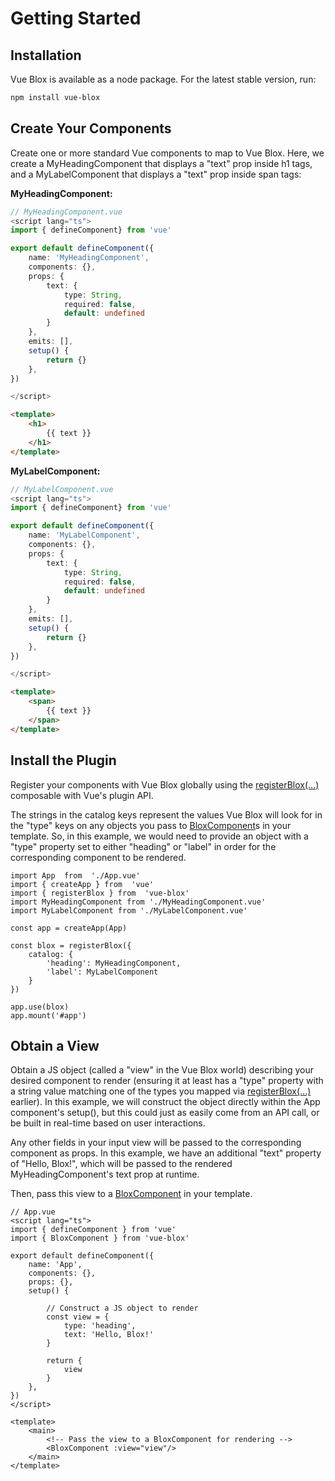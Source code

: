 # Getting Started

## Installation
Vue Blox is available as a node package. For the latest stable version, run:

```bash
npm install vue-blox
```

## Create Your Components

Create one or more standard Vue components to map to Vue Blox. Here, we create a MyHeadingComponent that displays a "text" prop inside h1 tags, and a MyLabelComponent that displays a "text" prop inside span tags:

**MyHeadingComponent:**

```ts
// MyHeadingComponent.vue
<script lang="ts">
import { defineComponent} from 'vue'

export default defineComponent({
	name: 'MyHeadingComponent',
	components: {},
	props: {
		text: {
			type: String,
			required: false,
			default: undefined
		}
	},
	emits: [],
	setup() {
		return {}
	},
})

</script>
```
```html	
<template>
	<h1>
		{{ text }}
	</h1>
</template>
```

**MyLabelComponent:**

```ts
// MyLabelComponent.vue
<script lang="ts">
import { defineComponent} from 'vue'

export default defineComponent({
	name: 'MyLabelComponent',
	components: {},
	props: {
		text: {
			type: String,
			required: false,
			default: undefined
		}
	},
	emits: [],
	setup() {
		return {}
	},
})

</script>
```
```html
<template>
	<span>
		{{ text }}
	</span>
</template>
```

## Install the Plugin

Register your components with Vue Blox globally using the [registerBlox(...)](/docs/api/composables/register-blox) composable with Vue's plugin API.

The strings in the catalog keys represent the values Vue Blox will look for in the "type" keys on any objects you pass to [BloxComponent](/docs/api/components/blox-component)s in your template. So, in this example, we would need to provide an object with a "type" property set to either "heading" or "label" in order for the corresponding component to be rendered.

```ts{2,3-5,8-14,16}
import App  from  './App.vue'
import { createApp } from  'vue'
import { registerBlox } from  'vue-blox'
import MyHeadingComponent from './MyHeadingComponent.vue'
import MyLabelComponent from './MyLabelComponent.vue'

const app = createApp(App)

const blox = registerBlox({
	catalog: {
		'heading': MyHeadingComponent,
		'label': MyLabelComponent
	}
})

app.use(blox)
app.mount('#app')
```

## Obtain a View

Obtain a JS object (called a "view" in the Vue Blox world) describing your desired component to render (ensuring it at least has a "type" property with a string value matching one of the types you mapped via [registerBlox(...)](/docs/api/composables/register-blox) earlier). In this example, we will construct the object directly within the App component's setup(), but this could just as easily come from an API call, or be built in real-time based on user interactions.

Any other fields in your input view will be passed to the corresponding component as props. In this example, we have an additional "text" property of "Hello, Blox!", which will be passed to the rendered MyHeadingComponent's text prop at runtime.

Then, pass this view to a [BloxComponent](/docs/api/components/blox-component) in your template.

```ts{4,13-16,19,22}
// App.vue
<script lang="ts">
import { defineComponent } from 'vue'
import { BloxComponent } from 'vue-blox'

export default defineComponent({
	name: 'App',
	components: {},
	props: {},
	setup() {
		
		// Construct a JS object to render
		const view = {
			type: 'heading',
			text: 'Hello, Blox!'
		}

		return {
			view
		}
	},
})
</script>
```
```html{4}
<template>
	<main>
		<!-- Pass the view to a BloxComponent for rendering -->
		<BloxComponent :view="view"/>
	</main>
</template>
```
